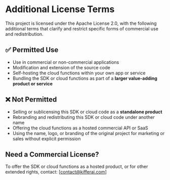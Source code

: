 # Additional License Terms

This project is licensed under the Apache License 2.0, with the following additional terms that clarify and restrict specific forms of commercial use and redistribution.

## ✅ Permitted Use

- Use in commercial or non-commercial applications
- Modification and extension of the source code
- Self-hosting the cloud functions within your own app or service
- Bundling the SDK or cloud functions as part of a **larger value-adding product or service**

## ❌ Not Permitted

- Selling or sublicensing this SDK or cloud code as a **standalone product**
- Rebranding and redistributing this SDK or cloud code under another name
- Offering the cloud functions as a hosted commercial API or SaaS
- Using the name, logo, or branding of the original project for marketing or sales without explicit permission

## Need a Commercial License?

To offer the SDK or cloud functions as a hosted product, or for other extended rights, contact: [contact@kifferai.com]

